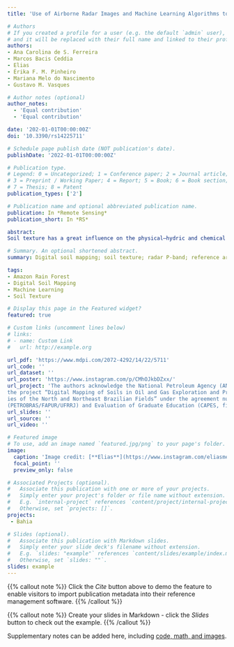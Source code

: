 ```yaml
---
title: 'Use of Airborne Radar Images and Machine Learning Algorithms to Map Soil Clay, Silt, and Sand Contents in Remote Areas under the Amazon Rainforest'

# Authors
# If you created a profile for a user (e.g. the default `admin` user), write the username (folder name) here
# and it will be replaced with their full name and linked to their profile.
authors:
- Ana Carolina de S. Ferreira
- Marcos Bacis Ceddia
- Elias
- Érika F. M. Pinheiro
- Mariana Melo do Nascimento
- Gustavo M. Vasques

# Author notes (optional)
author_notes:
  - 'Equal contribution'
  - 'Equal contribution'

date: '202-01-01T00:00:00Z'
doi: '10.3390/rs14225711'

# Schedule page publish date (NOT publication's date).
publishDate: '2022-01-01T00:00:00Z'

# Publication type.
# Legend: 0 = Uncategorized; 1 = Conference paper; 2 = Journal article;
# 3 = Preprint / Working Paper; 4 = Report; 5 = Book; 6 = Book section;
# 7 = Thesis; 8 = Patent
publication_types: ['2']

# Publication name and optional abbreviated publication name.
publication: In *Remote Sensing*
publication_short: In *RS*

abstract: 
Soil texture has a great influence on the physical–hydric and chemical behavior of soils. In the Amazon regions, due to the presence of dense forest cover and limited access to roads, carrying out surveys and mapping of soils is challenging. When data exist, they are relatively sparse and the distribution is quite uneven. In this context, machine learning algorithms (ML) associated with remote sensor covariates offer a framework to derive digital maps of soil attributes. The objective of this study was to produce maps of surface and subsurface soil clay, silt, and sand contents in a 13.440 km 2 area in the Amazon. The specific objectives were to a) evaluate the gain in prediction accuracy when using the P-band of airborne radar as a covariate; b) evaluate two sampling approaches (Reference Area—RA and Total Area—TA); and c) evaluate the transferability and performance of three ML algorithms: regression tree (RT), random forest (RF), and support vector machine (SVM). The study site was divided into three blocks, called Urucu, Araracanga, and Juruá, respectively. The soil dataset consisted of 151 surface and subsurface sand, silt, and clay observations and 21 covariates (20 relief variables and the backscattering coefficient from the P- band). Both the RA and TA sampling approach used 114 observations for training the prediction models (75%) and 37 for validation (25%). The RA approach was better for the development of sand and silt models. Overall, RF derived the most accurate predictions for all variables. The effect of introducing the P-band backscattering coefficient improved the sand prediction accuracy at the surface and subsurface in Araracanga, which had the highest sand content, with relative improvements (RI) of the R 2 , root mean square error (RMSE), and mean absolute error (MAE) of 46%, 3%, and 4% at the surface, respectively, and 66.7%, 4.4%, and 5.2% at the subsurface, respectively. For silt, the P-band improved the predictions at the surface in Araracanga, which had the lowest silt contents among the blocks. For clay, adding the P-band improved the RF predictions at the subsurface, with RI of the R 2 , RMSE, and MAE of 29%, 5%, and 5%, respectively. Despite the low observation density, inherently hindered by the low accessibility of the area and high costs of sampling thereof, the results showed the potential of ML algorithms boosted by airborne radar P-band to map soil clay, silt, and sand contents in the Amazon.

# Summary. An optional shortened abstract.
summary: Digital soil mapping; soil texture; radar P-band; reference area; soil survey

tags:
- Amazon Rain Forest
- Digital Soil Mapping
- Machine Learning
- Soil Texture

# Display this page in the Featured widget?
featured: true

# Custom links (uncomment lines below)
# links:
# - name: Custom Link
#   url: http://example.org

url_pdf: 'https://www.mdpi.com/2072-4292/14/22/5711'
url_code: ''
url_dataset: ''
url_poster: 'https://www.instagram.com/p/CMhOJkbDZxx/'
url_project: 'The authors acknowledge the National Petroleum Agency (ANP) for funding
the project “Digital Mapping of Soils in Oil and Gas Exploration and Production Areas—Case Stud-
ies of the North and Northeast Brazilian Fields” under the agreement number 5850.0105881.17.9
(PETROBRAS/FAPUR/UFRRJ) and Evaluation of Graduate Education (CAPES, finance code 001).'
url_slides: ''
url_source: ''
url_video: ''

# Featured image
# To use, add an image named `featured.jpg/png` to your page's folder.
image:
  caption: 'Image credit: [**Elias**](https://www.instagram.com/eliasmendescosta/?hl=pt-br)'
  focal_point: ''
  preview_only: false

# Associated Projects (optional).
#   Associate this publication with one or more of your projects.
#   Simply enter your project's folder or file name without extension.
#   E.g. `internal-project` references `content/project/internal-project/index.md`.
#   Otherwise, set `projects: []`.
projects:
 - Bahia

# Slides (optional).
#   Associate this publication with Markdown slides.
#   Simply enter your slide deck's filename without extension.
#   E.g. `slides: "example"` references `content/slides/example/index.md`.
#   Otherwise, set `slides: ""`.
slides: example
---
```


{{% callout note %}}
Click the _Cite_ button above to demo the feature to enable visitors to import publication metadata into their reference management software.
{{% /callout %}}

{{% callout note %}}
Create your slides in Markdown - click the _Slides_ button to check out the example.
{{% /callout %}}

Supplementary notes can be added here, including [code, math, and images](https://wowchemy.com/docs/writing-markdown-latex/).
